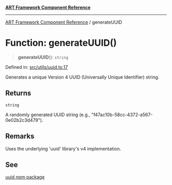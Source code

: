 [**ART Framework Component Reference**](../README.md)

***

[ART Framework Component Reference](../README.md) / generateUUID

# Function: generateUUID()

> **generateUUID**(): `string`

Defined in: [src/utils/uuid.ts:17](https://github.com/hashangit/ART/blob/e4c184bd9ffa5ef078ee6a88704f24584b173411/src/utils/uuid.ts#L17)

Generates a unique Version 4 UUID (Universally Unique Identifier) string.

## Returns

`string`

A randomly generated UUID string (e.g., "f47ac10b-58cc-4372-a567-0e02b2c3d479").

## Remarks

Uses the underlying 'uuid' library's v4 implementation.

## See

[uuid npm package](https://www.npmjs.com/package/uuid)
